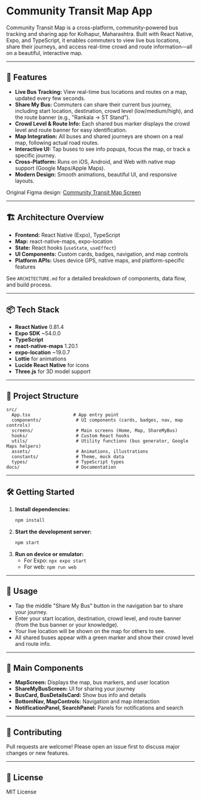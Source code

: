 

# Community Transit Map App

Community Transit Map is a cross-platform, community-powered bus tracking and sharing app for Kolhapur, Maharashtra. Built with React Native, Expo, and TypeScript, it enables commuters to view live bus locations, share their journeys, and access real-time crowd and route information—all on a beautiful, interactive map.

---

## 🚀 Features

- **Live Bus Tracking:** View real-time bus locations and routes on a map, updated every few seconds.
- **Share My Bus:** Commuters can share their current bus journey, including start location, destination, crowd level (low/medium/high), and the route banner (e.g., "Rankala → ST Stand").
- **Crowd Level & Route Info:** Each shared bus marker displays the crowd level and route banner for easy identification.
- **Map Integration:** All buses and shared journeys are shown on a real map, following actual road routes.
- **Interactive UI:** Tap buses to see info popups, focus the map, or track a specific journey.
- **Cross-Platform:** Runs on iOS, Android, and Web with native map support (Google Maps/Apple Maps).
- **Modern Design:** Smooth animations, beautiful UI, and responsive layouts.

Original Figma design: [Community Transit Map Screen](https://www.figma.com/design/Ufmxy5GlAXRT4udbwGHoz1/Community-Transit-Map-Screen)

---

## 🏗️ Architecture Overview

- **Frontend:** React Native (Expo), TypeScript
- **Map:** react-native-maps, expo-location
- **State:** React hooks (`useState`, `useEffect`)
- **UI Components:** Custom cards, badges, navigation, and map controls
- **Platform APIs:** Uses device GPS, native maps, and platform-specific features

See `ARCHITECTURE.md` for a detailed breakdown of components, data flow, and build process.

---

## 📦 Tech Stack

- **React Native** 0.81.4
- **Expo SDK** ~54.0.0
- **TypeScript**
- **react-native-maps** 1.20.1
- **expo-location** ~19.0.7
- **Lottie** for animations
- **Lucide React Native** for icons
- **Three.js** for 3D model support

---

## 📁 Project Structure

```
src/
  App.tsx                # App entry point
  components/             # UI components (cards, badges, nav, map controls)
  screens/                # Main screens (Home, Map, ShareMyBus)
  hooks/                  # Custom React hooks
  utils/                  # Utility functions (bus generator, Google Maps helpers)
  assets/                 # Animations, illustrations
  constants/              # Theme, mock data
  types/                  # TypeScript types
docs/                     # Documentation
```

---

## 🛠️ Getting Started

1. **Install dependencies:**
   ```sh
   npm install
   ```
2. **Start the development server:**
   ```sh
   npm start
   ```
3. **Run on device or emulator:**
   - For Expo: `npx expo start`
   - For web: `npm run web`

---

## 📱 Usage

- Tap the middle "Share My Bus" button in the navigation bar to share your journey.
- Enter your start location, destination, crowd level, and route banner (from the bus banner or your knowledge).
- Your live location will be shown on the map for others to see.
- All shared buses appear with a green marker and show their crowd level and route info.

---

## 🧩 Main Components

- **MapScreen:** Displays the map, bus markers, and user location
- **ShareMyBusScreen:** UI for sharing your journey
- **BusCard, BusDetailsCard:** Show bus info and details
- **BottomNav, MapControls:** Navigation and map interaction
- **NotificationPanel, SearchPanel:** Panels for notifications and search

---

## 📝 Contributing

Pull requests are welcome! Please open an issue first to discuss major changes or new features.

---

## 📄 License

MIT License
  